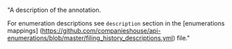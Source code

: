 "A description of the annotation.  
  
For enumeration descriptions see <code>description</code> section in the [enumerations mappings] (https://github.com/companieshouse/api-enumerations/blob/master/filing_history_descriptions.yml) file."  
  
